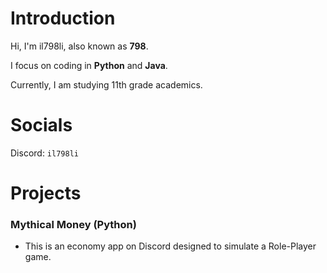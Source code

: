 # Introduction
Hi, I'm il798li, also known as __798__.

I focus on coding in __Python__ and __Java__.

Currently, I am studying 11th grade academics.

# Socials
Discord: `il798li`

# Projects
### Mythical Money (Python)
- This is an economy app on Discord designed to simulate a Role-Player game.